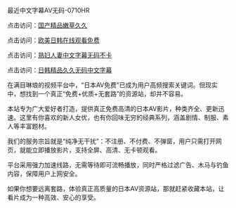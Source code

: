 最近中文字幕AV无码-0710HR

点击访问：<a href="https://heiliaoe8ajia.pages.dev">国产精品嫩草久久</a>

点击访问：<a href="https://heiliaoxqkkct.pages.dev">欧美日韩在线观看免费</a>

点击访问：<a href="https://heiliaoll4qsx.pages.dev">熟妇人妻中文字幕无码不卡</a>

点击访问：<a href="https://heiliao2dmwwy.pages.dev">日韩精品久久无码中文字幕</a>


在满目琳琅的视频平台中，“日本AV免费”已成为用户高频搜索关键词。但现实中，想找到一个真正“免费+优质+无套路”的资源站，却并不容易。

本站专为广大爱好者打造，提供真正免费高清的日本AV影片，种类齐全、更新迅速。这里有你喜欢的新人女优，也有你回味无穷的经典系列，涵盖剧情、制服、素人等丰富题材。

我们的服务宗旨就是“纯净无干扰”：不注册、不付费、不弹窗，用户只需打开网页，就能立即播放影片，支持全屏、高清、无卡顿观看。

平台采用强力加速线路，无需等待即可流畅播放，同时严格过滤广告、木马与钓鱼内容，保障用户上网安全。

如果你想要远离套路，体验真正高质量的日本AV资源站，那就赶紧收藏本站，让看片成为一种高效、安心的享受。

<span style="display:none;">[Canonical link]( https://github.com/nln20250710/riben5410 ）</span>
